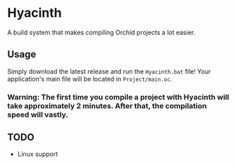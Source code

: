 # Hyacinth

A build system that makes compiling Orchid projects a lot easier.

## Usage

Simply download the latest release and run the `Hyacinth.bat` file! Your application's main file will be located in `Project/main.oc`.

### Warning: The first time you compile a project with Hyacinth will take approximately 2 minutes. After that, the compilation speed will vastly.

## TODO

* Linux support
